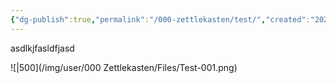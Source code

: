 ```yaml
---
{"dg-publish":true,"permalink":"/000-zettlekasten/test/","created":"2024-12-10T01:38:23.603-05:00","updated":"2024-12-10T01:40:36.262-05:00"}
---
```



asdlkjfasldfjasd

![|500](/img/user/000 Zettlekasten/Files/Test-001.png)
